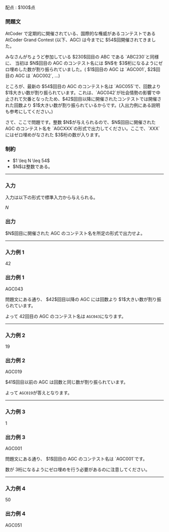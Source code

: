 
<div>

<span>

<span>

<p>
配点 : $100$点
</p>

<div>

<section>

### **問題文**

<p>
AtCoder で定期的に開催されている、国際的な権威があるコンテストである AtCoder Grand Contest (以下、AGC) は今までに $54$回開催されてきました。
</p>

<p>
みなさんがちょうど参加している $230$回目の ABC である `ABC230`と同様に、 当初は $N$回目の AGC のコンテスト名には $N$を $3$桁になるようにゼロ埋めした数が割り振られていました。( $1$回目の AGC は `AGC001`, $2$回目の AGC は `AGC002`, ...)
</p>

<p>
ところが、最新の $54$回目の AGC のコンテスト名は `AGC055`で、回数より $1$大きい数が割り振られています。これは、`AGC042`が社会情勢の影響で中止されて欠番となったため、$42$回目以降に開催されたコンテストでは開催された回数より $1$大きい数が割り振られているからです。(入出力例にある説明も参考にしてください。)
</p>

<p>
さて、ここで問題です。整数 $N$が与えられるので、$N$回目に開催された AGC のコンテスト名を `AGCXXX`の形式で出力してください。ここで、`XXX`にはゼロ埋めがなされた $3$桁の数が入ります。
</p>

</section>

</div>

<div>

<section>

### **制約**

<ul>

<li>
$1 \leq N \leq 54$
</li>

<li>
$N$は整数である。
</li>

</ul>

</section>

</div>

---

<div>

<div>

<section>

### **入力**

<p>
入力は以下の形式で標準入力から与えられる。
</p>

<div>

$N$
</div>

</section>

</div>

<div>

<section>

### **出力**

<p>
$N$回目に開催された AGC のコンテスト名を所定の形式で出力せよ。
</p>

</section>

</div>

</div>

---

<div>

<section>

### **入力例 1**

<div>

42

</div>

</section>

</div>

<div>

<section>

### **出力例 1**

<div>

AGC043

</div>

<p>
問題文にある通り、 $42$回目以降の AGC には回数より $1$大きい数が割り振られています。

よって $42$回目の AGC のコンテスト名は `AGC043`になります。
</p>

</section>

</div>

---

<div>

<section>

### **入力例 2**

<div>

19

</div>

</section>

</div>

<div>

<section>

### **出力例 2**

<div>

AGC019

</div>

<p>
$41$回目以前の AGC は回数と同じ数が割り振られています。

よって `AGC019`が答えとなります。
</p>

</section>

</div>

---

<div>

<section>

### **入力例 3**

<div>

1

</div>

</section>

</div>

<div>

<section>

### **出力例 3**

<div>

AGC001

</div>

<p>
問題文にある通り、 $1$回目の AGC のコンテスト名は `AGC001`です。

数が $3$桁になるようにゼロ埋めを行う必要があるのに注意してください。
</p>

</section>

</div>

---

<div>

<section>

### **入力例 4**

<div>

50

</div>

</section>

</div>

<div>

<section>

### **出力例 4**

<div>

AGC051

</div>

</section>

</div>

</span>

</span>

</div>
